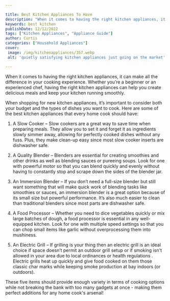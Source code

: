 ```yaml
---

title: Best Kitchen Appliances To Have
description: "When it comes to having the right kitchen appliances, it can make all the difference in your cooking experience. Whether you’re a ...scroll on and keep learning"
keywords: best kitchen
publishDate: 12/12/2022
tags: ["Kitchen Appliances", "Appliance Guide"]
author: Curtis
categories: ["Household Appliances"]
cover: 
 image: /img/kitchenappliances/357.webp
 alt: 'quietly satisfying kitchen appliances just going on the market'

---
```


When it comes to having the right kitchen appliances, it can make all the difference in your cooking experience. Whether you’re a beginner or an experienced chef, having the right kitchen appliances can help you create delicious meals and keep your kitchen running smoothly. 

When shopping for new kitchen appliances, it’s important to consider both your budget and the types of dishes you want to cook. Here are some of the best kitchen appliances that every home cook should have: 

1) A Slow Cooker – Slow cookers are a great way to save time when preparing meals. They allow you to set it and forget it as ingredients slowly simmer away, allowing for perfectly cooked dishes without any fuss. Plus, they make clean-up easy since most slow cooker inserts are dishwasher safe. 

2) A Quality Blender – Blenders are essential for creating smoothies and other drinks as well as blending sauces or pureeing soups. Look for one with powerful motor so that you can blend quickly and evenly without having to constantly stop and scrape down the sides of the blender jar. 

3) An Immersion Blender – If you don’t need a full-size blender but still want something that will make quick work of blending tasks like smoothies or sauces, an immersion blender is a great option because of its small size but powerful performance. It’s also much easier to clean than traditional blenders since most parts are dishwasher safe. 

4) A Food Processor – Whether you need to dice vegetables quickly or mix large batches of dough, a food processor is essential in any well-equipped kitchen. Look for one with multiple speed settings so that you can chop small items like garlic without overprocessing them into mushiness. 

5) An Electric Grill – If grilling is your thing then an electric grill is an ideal choice if space doesn’t permit an outdoor grill setup or if smoking isn't allowed in your area due to local ordinances or health regulations . Electric grills heat up quickly and give food cooked on them those classic char marks while keeping smoke production at bay indoors (or outdoors). 

These five items should provide enough variety in terms of cooking options while not breaking the bank with too many gadgets at once - making them perfect additions for any home cook's arsenal!

